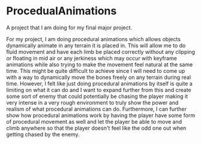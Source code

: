 # ProcedualAnimations
 A project that I am doing for my final major project.

For my project, I am doing procedural animations which allows objects dynamically animate in any terrain it is placed in. This will allow me to do fluid movement and have each limb be placed correctly without any clipping or floating in mid air or any jerkiness which may occur with keyframe animations while also trying to make the movement feel natural at the same time. This might be quite difficult to achieve since I will need to come up with a way to dynamically move the bones freely on any terrain during real time. However, I felt like just doing procedural animations by itself is quite a limiting on what it can do and I want to expand further from this and create some sort of enemy that could potentially be chasing the player making it very intense in a very rough environment to truly show the power and realism of what procedural animations can do. Furthermore, I can further show how procedural animations work by having the player have some form of procedural movement as well and let the player be able to move and climb anywhere so that the player doesn't feel like the odd one out when getting chased by the enemy.
